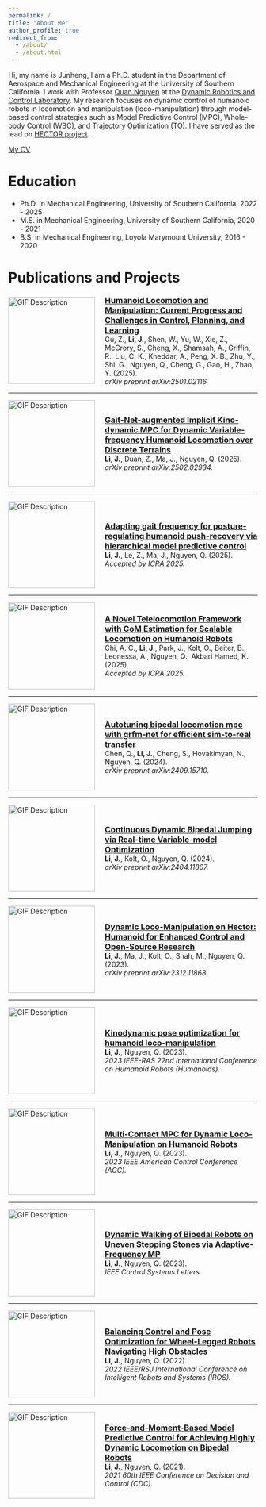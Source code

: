 ```yaml
---
permalink: /
title: "About Me"
author_profile: true
redirect_from: 
  - /about/
  - /about.html
---
```


Hi, my name is Junheng, I am a Ph.D. student in the Department of Aerospace and Mechanical Engineering at the University of Southern California. I work with Professor [Quan Nguyen](https://viterbi.usc.edu/directory/faculty/Nguyen/Quan) at the [Dynamic Robotics and Control Laboratory](https://sites.usc.edu/quann/). My research focuses on dynamic control of humanoid robots in locomotion and manipulation (loco-manipulation) through model-based control strategies such as Model Predictive Control (MPC), Whole-body Control (WBC), and Trajectory Optimization (TO). I have served as the lead on [HECTOR project](https://github.com/DRCL-USC/Hector_Simulation). 

[My CV](https://junhengl.github.io/files/JunhengCV.pdf)

Education 
======
- Ph.D. in Mechanical Engineering, University of Southern California, 2022 - 2025
- M.S. in Mechanical Engineering, University of Southern California, 2020 - 2021
- B.S. in Mechanical Engineering, Loyola Marymount University, 2016 - 2020

Publications and Projects
======

<div style="display: flex; align-items: center;">
  <img src="https://junhengl.github.io/images/survey.jpg" alt="GIF Description" width="175" style="margin-right: 20px;">
  <div>
    <a href="https://arxiv.org/abs/2501.02116" style="font-weight: bold; font-size: 16px;">
      Humanoid Locomotion and Manipulation: Current Progress and Challenges in Control, Planning, and Learning
    </a>
    <br>
    Gu, Z., <b>Li, J.</b>, Shen, W., Yu, W., Xie, Z., McCrory, S., Cheng, X., Shamsah, A., Griffin, R., Liu, C. K., Kheddar, A., Peng, X. B., Zhu, Y., Shi, G., Nguyen, Q., Cheng, G., Gao, H., Zhao, Y. (2025). 
    <br>
    <i>arXiv preprint arXiv:2501.02116.</i>
  </div>
</div>

---

<div style="display: flex; align-items: center;">
  <img src="https://junhengl.github.io/images/gaitnet.gif" alt="GIF Description" width="175" style="margin-right: 20px;">
  <div>
    <a href="https://arxiv.org/abs/2502.02934" style="font-weight: bold; font-size: 16px;">
      Gait-Net-augmented Implicit Kino-dynamic MPC for Dynamic Variable-frequency Humanoid Locomotion over Discrete Terrains
    </a>
    <br>
    <b>Li, J.</b>, Duan, Z., Ma, J., Nguyen, Q. (2025). 
    <br>
    <i>arXiv preprint arXiv:2502.02934.</i>
  </div>
</div>

---

<div style="display: flex; align-items: center;">
  <img src="https://junhengl.github.io/images/pushrecovery.gif" alt="GIF Description" width="175" style="margin-right: 20px;">
  <div>
    <a href="https://arxiv.org/abs/2409.14342" style="font-weight: bold; font-size: 16px;">
      Adapting gait frequency for posture-regulating humanoid push-recovery via hierarchical model predictive control
    </a>
    <br>
    <b>Li, J.</b>, Le, Z., Ma, J., Nguyen, Q. (2025). 
    <br>
    <i>Accepted by ICRA 2025.</i>
  </div>
</div>

---

<div style="display: flex; align-items: center;">
  <img src="https://junhengl.github.io/images/forcebot.gif" alt="GIF Description" width="175" style="margin-right: 20px;">
  <div>
    <a href="https://vtechworks.lib.vt.edu/items/64b151a8-95f5-4420-bf79-879a28a6d2de" style="font-weight: bold; font-size: 16px;">
      A Novel Telelocomotion Framework with CoM Estimation for Scalable Locomotion on Humanoid Robots
    </a>
    <br>
    Chi, A. C., <b>Li, J.</b>, Park, J., Kolt, O., Beiter, B., Leonessa, A., Nguyen, Q., Akbari Hamed, K. (2025). 
    <br>
    <i>Accepted by ICRA 2025.</i>
  </div>
</div>

---

<div style="display: flex; align-items: center;">
  <img src="https://junhengl.github.io/images/difftune.gif" alt="GIF Description" width="175" style="margin-right: 20px;">
  <div>
    <a href="https://arxiv.org/abs/2409.15710" style="font-weight: bold; font-size: 16px;">
      Autotuning bipedal locomotion mpc with grfm-net for efficient sim-to-real transfer
    </a>
    <br>
    Chen, Q., <b>Li, J.</b>, Cheng, S., Hovakimyan, N., Nguyen, Q. (2024). 
    <br>
    <i>arXiv preprint arXiv:2409.15710.</i>
  </div>
</div>

---

<div style="display: flex; align-items: center;">
  <img src="https://junhengl.github.io/images/continuousJumping.gif" alt="GIF Description" width="175" style="margin-right: 20px;">
  <div>
    <a href="https://arxiv.org/abs/2404.11807" style="font-weight: bold; font-size: 16px;">
      Continuous Dynamic Bipedal Jumping via Real-time Variable-model Optimization
    </a>
    <br>
    <b>Li, J.</b>, Kolt, O., Nguyen, Q. (2024). 
    <br>
    <i>arXiv preprint arXiv:2404.11807.</i>
  </div>
</div>

---

<div style="display: flex; align-items: center;">
  <img src="https://junhengl.github.io/images/locomanipulation.gif" alt="GIF Description" width="175" style="margin-right: 20px;">
  <div>
    <a href="https://arxiv.org/abs/2312.11868" style="font-weight: bold; font-size: 16px;">
      Dynamic Loco-Manipulation on Hector: Humanoid for Enhanced Control and Open-Source Research
    </a>
    <br>
    <b>Li, J.</b>, Ma, J., Kolt, O., Shah, M., Nguyen, Q. (2023). 
    <br>
    <i>arXiv preprint arXiv:2312.11868.</i>
  </div>
</div>

---

<div style="display: flex; align-items: center;">
  <img src="https://junhengl.github.io/images/boxpushing.gif" alt="GIF Description" width="175" style="margin-right: 20px;">
  <div>
    <a href="https://ieeexplore.ieee.org/abstract/document/10375151" style="font-weight: bold; font-size: 16px;">
      Kinodynamic pose optimization for humanoid loco-manipulation
    </a>
    <br>
    <b>Li, J.</b>, Nguyen, Q. (2023). 
    <br>
    <i>2023 IEEE-RAS 22nd International Conference on Humanoid Robots (Humanoids).</i>
  </div>
</div>

---

<div style="display: flex; align-items: center;">
  <img src="https://junhengl.github.io/images/boxpushing.gif" alt="GIF Description" width="175" style="margin-right: 20px;">
  <div>
    <a href="https://arxiv.org/pdf/2209.08662" style="font-weight: bold; font-size: 16px;">
      Multi-Contact MPC for Dynamic Loco-Manipulation on Humanoid Robots
    </a>
    <br>
    <b>Li, J.</b>, Nguyen, Q. (2023). 
    <br>
    <i>2023 IEEE American Control Conference (ACC).</i>
  </div>
</div>

---

<div style="display: flex; align-items: center;">
  <img src="https://junhengl.github.io/images/adaptiveFreqMPC.gif" alt="GIF Description" width="175" style="margin-right: 20px;">
  <div>
    <a href="https://arxiv.org/pdf/2209.08664" style="font-weight: bold; font-size: 16px;">
      Dynamic Walking of Bipedal Robots on Uneven Stepping Stones via Adaptive-Frequency MP
    </a>
    <br>
    <b>Li, J.</b>, Nguyen, Q. (2023). 
    <br>
    <i>IEEE Control Systems Letters.</i>
  </div>
</div>

---

<div style="display: flex; align-items: center;">
  <img src="https://junhengl.github.io/images/wheelLeg.gif" alt="GIF Description" width="175" style="margin-right: 20px;">
  <div>
    <a href="https://arxiv.org/pdf/2109.09934" style="font-weight: bold; font-size: 16px;">
      Balancing Control and Pose Optimization for Wheel-Legged Robots Navigating High Obstacles
    </a>
    <br>
    <b>Li, J.</b>, Nguyen, Q. (2022). 
    <br>
    <i>2022 IEEE/RSJ International Conference on Intelligent Robots and Systems (IROS).</i>
  </div>
</div>

---

<div style="display: flex; align-items: center;">
  <img src="https://junhengl.github.io/images/locomotionMPC.gif" alt="GIF Description" width="175" style="margin-right: 20px;">
  <div>
    <a href="https://arxiv.org/pdf/2104.00065" style="font-weight: bold; font-size: 16px;">
      Force-and-Moment-Based Model Predictive Control for Achieving Highly Dynamic Locomotion on Bipedal Robots
    </a>
    <br>
    <b>Li, J.</b>, Nguyen, Q. (2021). 
    <br>
    <i>2021 60th IEEE Conference on Decision and Control (CDC).</i>
  </div>
</div>
